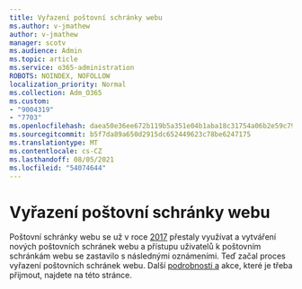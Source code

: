 ```yaml
---
title: Vyřazení poštovní schránky webu
ms.author: v-jmathew
author: v-jmathew
manager: scotv
ms.audience: Admin
ms.topic: article
ms.service: o365-administration
ROBOTS: NOINDEX, NOFOLLOW
localization_priority: Normal
ms.collection: Adm_O365
ms.custom:
- "9004319"
- "7703"
ms.openlocfilehash: daea50e36ee672b119b5a351e04b1aba18c31754a06b2e59c792e2c748cfcca6
ms.sourcegitcommit: b5f7da89a650d2915dc652449623c78be6247175
ms.translationtype: MT
ms.contentlocale: cs-CZ
ms.lasthandoff: 08/05/2021
ms.locfileid: "54074644"
---
```

# <a name="retirement-of-site-mailbox"></a>Vyřazení poštovní schránky webu

Poštovní schránky webu se už v roce [2017](https://techcommunity.microsoft.com/t5/microsoft-sharepoint-blog/deprecation-of-site-mailboxes/ba-p/93028) přestaly využívat a vytváření nových poštovních schránek webu a přístupu uživatelů k poštovním schránkám webu se zastavilo s následnými oznámeními. Teď začal proces vyřazení poštovních schránek webu. Další [podrobnosti a](https://aka.ms/SiteMailboxRetirement) akce, které je třeba přijmout, najdete na této stránce.
